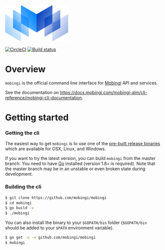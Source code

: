 [![logo](./logos/mobingi-205x119.png)](https://mobingi.com/)

[![CircleCI](https://circleci.com/gh/mobingi/mobingi/tree/master.svg?style=svg)](https://circleci.com/gh/mobingi/mobingi/tree/master)
[![Build status](https://ci.appveyor.com/api/projects/status/98feyjxtf91xhrdf/branch/master?svg=true)](https://ci.appveyor.com/project/flowerinthenight/mobingi/branch/master)

# Overview

`mobingi` is the official command line interface for [Mobingi](https://mobingi.com/) API and services. 

See the documentation on https://docs.mobingi.com/mobingi-alm/cli-reference/mobingi-cli-documentation.

# Getting started

### Getting the cli

The easiest way to get `mobingi` is to use one of the [pre-built release binaries](https://github.com/mobingi/mobingi/releases) which are available for OSX, Linux, and Windows.

If you want to try the latest version, you can build `mobingi` from the master branch. You need to have [Go](https://golang.org/) installed (version 1.8+ is required). Note that the master branch may be in an unstable or even broken state during development.

### Building the cli

```bash
$ git clone https://github.com/mobingi/mobingi
$ cd mobingi
$ go build -v
$ ./mobingi
```

You can also install the binary to your `$GOPATH/bin` folder (`$GOPATH/bin` should be added to your `$PATH` environment variable). 

```bash
$ go get -u -v github.com/mobingi/mobingi
$ mobingi
```
